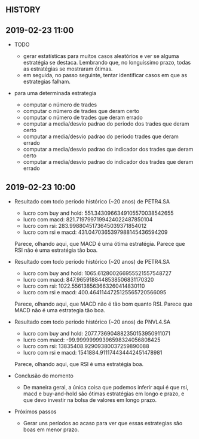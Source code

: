 
HISTORY
-------

2019-02-23 11:00
---

- TODO
    - gerar estatísticas para muitos casos aleatórios e ver se alguma
      estratégia se destaca. Lembrando que, no longuíssimo prazo, 
      todas as estratégias se mostraram ótimas.
    - em seguida, no passo seguinte, tentar identificar casos em que 
      as estrategias falham.


- para uma determinada estrategia
  - computar o número de trades
  - computar o número de trades que deram certo
  - computar o número de trades que deram errado
  - computar a media/desvio padrao do periodo dos trades que deram certo
  - computar a media/desvio padrao do periodo trades que deram errado
  - computar a media/desvio padrao do indicador dos trades que deram certo
  - computar a media/desvio padrao do indicador dos trades que deram errado


2019-02-23 10:00
---

- Resultado com todo período histórico (~20 anos) de PETR4.SA

    - lucro com buy and hold: 551.3430966349105570038542655
    - lucro com macd: 821.7197997199424022487850104
    - lucro com rsi: 283.9988045173645039371854012
    - lucro com rsi e macd: 431.0470365397988145436594209
 
    Parece, olhando aqui, que MACD é uma ótima estratégia. Parece que RSI não é uma
    estratégia tão boa.
 
 
- Resultado com todo período histórico (~20 anos) de PETR4.SA
    - lucro com buy and hold: 1065.612800266955521557548727
    - lucro com macd: 847.9659188448538506831170320
    - lucro com rsi: 1022.556138563663260414830110
    - lucro com rsi e macd: 400.4641144725125565720566095

    Parece, olhando aqui, que MACD não é tão bom quanto RSI. Parece que
    MACD não é uma estrategia tão boa.
    
- Resultado com todo período histórico (~20 anos) de PNVL4.SA
    - lucro com buy and hold: 2077.736904882350153950911071
    - lucro com macd: -99.99999999396598324056808425
    - lucro com rsi: 13835408.92909380037259890088
    - lucro com rsi e macd: 1541884.911174434442451478981

    Parece, olhando aqui, que RSI é uma estratégia boa.
    
- Conclusão do momento 
    - De maneira geral, a única coisa que podemos inferir aqui é que rsi, macd
    e buy-and-hold são ótimas estratégias em longo e prazo, e que devo
    investir na bolsa de valores em longo prazo.
    
- Próximos passos

    - Gerar uns períodos ao acaso para ver que essas estrategias são boas 
    em menor prazo.
